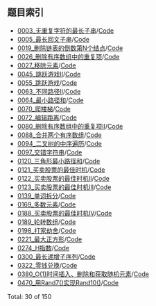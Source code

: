 ## 题目索引

  - [0003_无重复字符的最长子串](doc/content/0003/0003_无重复字符的最长子串.md)/[Code](0003/0003_无重复字符的最长子串.go)
  - [0005_最长回文子串](doc/content/0005/0005_最长回文子串.md)/[Code](0005/0005_最长回文子串.go)
  - [0019_删除链表的倒数第N个结点](doc/content/0019/0019_删除链表的倒数第N个结点.md)/[Code](0019/0019_删除链表的倒数第N个结点.go)
  - [0026_删除有序数组中的重复项](doc/content/0026/0026_删除有序数组中的重复项.md)/[Code](0026/0026_删除有序数组中的重复项.go)
  - [0027_移除元素](doc/content/0027/0027_移除元素.md)/[Code](0027/0027_移除元素.go)
  - [0045_跳跃游戏II](doc/content/0045/0045_跳跃游戏II.md)/[Code](0045/0045_跳跃游戏II.go)
  - [0055_跳跃游戏](doc/content/0055/0055_跳跃游戏.md)/[Code](0055/0055_跳跃游戏.go)
  - [0063_不同路径II](doc/content/0063/0063_不同路径II.md)/[Code](0063/0063_不同路径II.go)
  - [0064_最小路径和](doc/content/0064/0064_最小路径和.md)/[Code](0064/0064_最小路径和.go)
  - [0070_爬楼梯](doc/content/0070/0070_爬楼梯.md)/[Code](0070/0070_爬楼梯.go)
  - [0072_编辑距离](doc/content/0072/0072_编辑距离.md)/[Code](0072/0072_编辑距离.go)
  - [0080_删除有序数组中的重复项II](doc/content/0080/0080_删除有序数组中的重复项II.md)/[Code](0080/0080_删除有序数组中的重复项II.go)
  - [0088_合并两个有序数组](doc/content/0088/0088_合并两个有序数组.md)/[Code](0088/0088_合并两个有序数组.go)
  - [0094_二叉树的中序遍历](doc/content/0094/0094_二叉树的中序遍历.md)/[Code](0094/0094_二叉树的中序遍历.go)
  - [0097_交错字符串](doc/content/0097/0097_交错字符串.md)/[Code](0097/0097_交错字符串.go)
  - [0120_三角形最小路径和](doc/content/0120/0120_三角形最小路径和.md)/[Code](0120/0120_三角形最小路径和.go)
  - [0121_买卖股票的最佳时机](doc/content/0121/0121_买卖股票的最佳时机.md)/[Code](0121/0121_买卖股票的最佳时机.go)
  - [0122_买卖股票的最佳时机II](doc/content/0122/0122_买卖股票的最佳时机II.md)/[Code](0122/0122_买卖股票的最佳时机II.go)
  - [0123_买卖股票的最佳时机III](doc/content/0123/0123_买卖股票的最佳时机III.md)/[Code](0123/0123_买卖股票的最佳时机III.go)
  - [0139_单词拆分](doc/content/0139/0139_单词拆分.md)/[Code](0139/0139_单词拆分.go)
  - [0169_多数元素](doc/content/0169/0169_多数元素.md)/[Code](0169/0169_多数元素.go)
  - [0188_买卖股票的最佳时机IV](doc/content/0188/0188_买卖股票的最佳时机IV.md)/[Code](0188/0188_买卖股票的最佳时机IV.go)
  - [0189_轮转数组](doc/content/0189/0189_轮转数组.md)/[Code](0189/0189_轮转数组.go)
  - [0198_打家劫舍](doc/content/0198/0198_打家劫舍.md)/[Code](0198/0198_打家劫舍.go)
  - [0221_最大正方形](doc/content/0221/0221_最大正方形.md)/[Code](0221/0221_最大正方形.go)
  - [0274_H指数](doc/content/0274/0274_H指数.md)/[Code](0274/0274_H指数.go)
  - [0300_最长递增子序列](doc/content/0300/0300_最长递增子序列.md)/[Code](0300/0300_最长递增子序列.go)
  - [0322_零钱兑换](doc/content/0322/0322_零钱兑换.md)/[Code](0322/0322_零钱兑换.go)
  - [0380_O(1)时间插入、删除和获取随机元素](doc/content/0380/0380_O(1)时间插入、删除和获取随机元素.md)/[Code](0380/0380_O(1)时间插入、删除和获取随机元素.go)
  - [0470_用Rand7()实现Rand10()](doc/content/0470/0470_用Rand7()实现Rand10().md)/[Code](0470/0470_用Rand7()实现Rand10().go)

Total: 30 of 150
